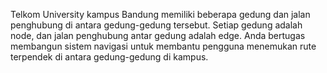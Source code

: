 Telkom University kampus Bandung memiliki beberapa gedung dan jalan penghubung di antara gedung-gedung tersebut. Setiap gedung adalah node, dan jalan penghubung antar gedung adalah edge. Anda bertugas membangun sistem navigasi untuk membantu pengguna menemukan rute terpendek di antara gedung-gedung di kampus.
